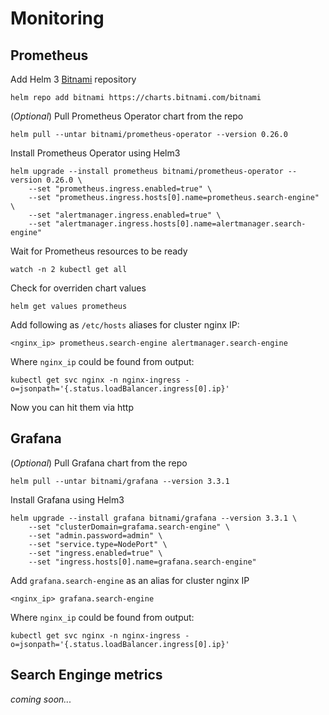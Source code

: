 # Monitoring

## Prometheus

Add Helm 3 [Bitnami](https://hub.helm.sh/charts/bitnami) repository

    helm repo add bitnami https://charts.bitnami.com/bitnami

(_Optional_) Pull Prometheus Operator chart from the repo

    helm pull --untar bitnami/prometheus-operator --version 0.26.0

Install Prometheus Operator using Helm3

    helm upgrade --install prometheus bitnami/prometheus-operator --version 0.26.0 \
        --set "prometheus.ingress.enabled=true" \
        --set "prometheus.ingress.hosts[0].name=prometheus.search-engine" \
        --set "alertmanager.ingress.enabled=true" \
        --set "alertmanager.ingress.hosts[0].name=alertmanager.search-engine"

Wait for Prometheus resources to be ready

    watch -n 2 kubectl get all

Check for overriden chart values

    helm get values prometheus

Add following as `/etc/hosts` aliases for cluster nginx IP:

    <nginx_ip> prometheus.search-engine alertmanager.search-engine

Where `nginx_ip` could be found from output:

    kubectl get svc nginx -n nginx-ingress -o=jsonpath='{.status.loadBalancer.ingress[0].ip}'

Now you can hit them via http

## Grafana

(_Optional_) Pull Grafana chart from the repo

    helm pull --untar bitnami/grafana --version 3.3.1

Install Grafana using Helm3

    helm upgrade --install grafana bitnami/grafana --version 3.3.1 \
        --set "clusterDomain=grafama.search-engine" \
        --set "admin.password=admin" \
        --set "service.type=NodePort" \
        --set "ingress.enabled=true" \
        --set "ingress.hosts[0].name=grafana.search-engine"

Add `grafana.search-engine` as an alias for cluster nginx IP

    <nginx_ip> grafana.search-engine

Where `nginx_ip` could be found from output:

    kubectl get svc nginx -n nginx-ingress -o=jsonpath='{.status.loadBalancer.ingress[0].ip}'

## Search Enginge metrics

_coming soon..._
